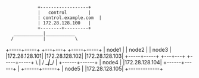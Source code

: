                 +------------------+
                |   control        |
                | control.example.com  |
                | 172.28.128.100   |
                +--------+---------+
       ___________|___________
      /           |           \
+-----+-----+ +---+---+ +-----+-----+
|   node1   | | node2 | |   node3   |
|172.28.128.101| |172.28.128.102| |172.28.128.103|
+-----+-----+ +---+---+ +-----+-----+
      \           |           /
       \__________|__________/
                |
         +------+------+
         |   node4    |
         |172.28.128.104|
         +------+------+
                |
         +------+------+
         |   node5    |
         |172.28.128.105|
         +-------------+


